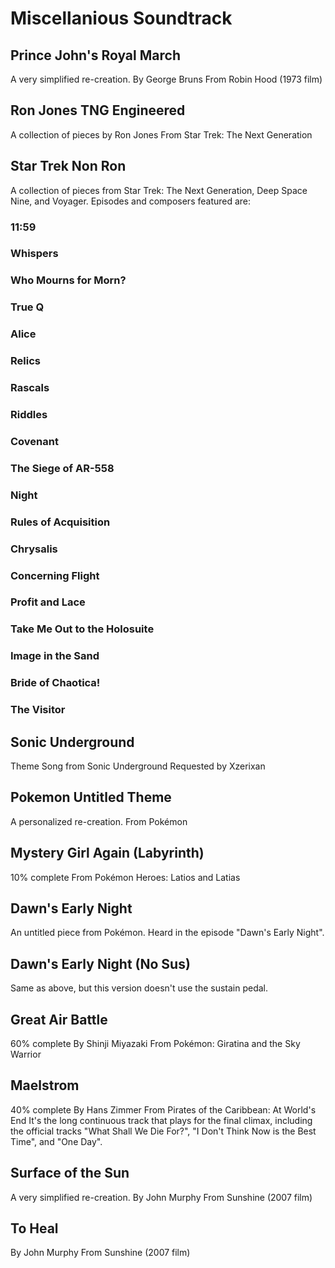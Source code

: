 # Miscellanious Soundtrack

## Prince John's Royal March
A very simplified re-creation.
By George Bruns
From Robin Hood (1973 film)

## Ron Jones TNG Engineered
A collection of pieces by Ron Jones
From Star Trek: The Next Generation

## Star Trek Non Ron
A collection of pieces from Star Trek: The Next Generation, Deep Space Nine, and Voyager. Episodes and composers featured are:

### 11:59 <by David Bell>

### Whispers <by Dennis McCarthy>

### Who Mourns for Morn? <by David Bell>

### True Q <by Jay Chattaway>

### Alice <by David Bell>

### Relics <by Jay Chattaway>

### Rascals <by Dennis McCarthy>

### Riddles <by Jay Chattaway>

### Covenant <by David Bell>

### The Siege of AR-558 <by Paul Baillargeon>

### Night <by Jay Chattaway>

### Rules of Acquisition <by Dennis McCarthy>

### Chrysalis <by Jay Chattaway>

### Concerning Flight <by Dennis McCarthy>

### Profit and Lace <by David Bell>

### Take Me Out to the Holosuite <by David Bell>

### Image in the Sand <by Dennis McCarthy>

### Bride of Chaotica! <by David Bell>

### The Visitor <by Dennis McCarthy>

## Sonic Underground
Theme Song from Sonic Underground
Requested by Xzerixan

## Pokemon Untitled Theme
A personalized re-creation.
From Pokémon

## Mystery Girl Again (Labyrinth)
10% complete
From Pokémon Heroes: Latios and Latias

## Dawn's Early Night
An untitled piece from Pokémon. Heard in the episode "Dawn's Early Night".

## Dawn's Early Night (No Sus)
Same as above, but this version doesn't use the sustain pedal.

## Great Air Battle
60% complete
By Shinji Miyazaki
From Pokémon: Giratina and the Sky Warrior

## Maelstrom
40% complete
By Hans Zimmer
From Pirates of the Caribbean: At World's End
It's the long continuous track that plays for the final climax, including the official tracks "What Shall We Die For?", "I Don't Think Now is the Best Time", and "One Day".

## Surface of the Sun
A very simplified re-creation.
By John Murphy
From Sunshine (2007 film)

## To Heal
By John Murphy
From Sunshine (2007 film)
